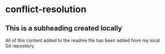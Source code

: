 # conflict-resolution

  ## This is a subheading created locally

  All of this content added to the readme file has been added from my local Git repository.
 